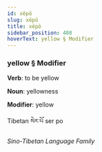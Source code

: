```yaml
---
id: xëpö
slug: xëpö
title: xëpö
sidebar_position: 408
hoverText: yellow § Modifier
---
```


### yellow § Modifier

**Verb**: to be yellow

**Noun**: yellowness

**Modifier**: yellow

Tibetan སེར་པོ ser po 

*Sino-Tibetan Language Family*